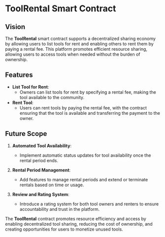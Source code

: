 # ToolRental Smart Contract

## Vision

The **ToolRental** smart contract supports a decentralized sharing economy by allowing users to list tools for rent and enabling others to rent them by paying a rental fee. This platform promotes efficient resource sharing, allowing users to access tools when needed without the burden of ownership.

## Features

- **List Tool for Rent**:
  - Owners can list tools for rent by specifying a rental fee, making the tool available to the community.
- **Rent Tool**:
  - Users can rent tools by paying the rental fee, with the contract ensuring that the tool is available and transferring the payment to the owner.

## Future Scope

1. **Automated Tool Availability**:

   - Implement automatic status updates for tool availability once the rental period ends.

2. **Rental Period Management**:

   - Add features to manage rental periods and extend or terminate rentals based on time or usage.

3. **Review and Rating System**:
   - Introduce a rating system for both tool owners and renters to ensure accountability and trust in the platform.

The **ToolRental** contract promotes resource efficiency and access by enabling decentralized tool sharing, reducing the cost of ownership, and creating opportunities for users to monetize unused tools.
